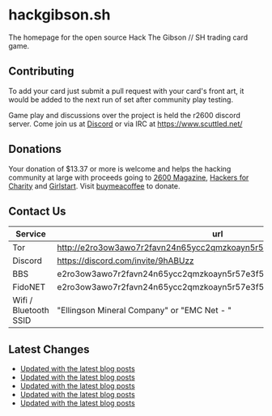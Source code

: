 # hackgibson.sh
The homepage for the open source Hack The Gibson // SH trading card game.


## Contributing

To add your card just submit a pull request with your card's front art, it would be added to the next run of set after community play testing.

Game play and discussions over the project is held the r2600 discord server. Come join us at [Discord](https://discord.com/invite/9hABUzz) or via IRC at https://www.scuttled.net/


## Donations

Your donation of $13.37 or more is welcome and helps the hacking community at large with proceeds going to [2600 Magazine](https://2600.com/), [Hackers for Charity](https://hackersforcharity.org) and [Girlstart](https://girlstart.org).  Visit [buymeacoffee](https://www.buymeacoffee.com/hackgibson.sh) to donate.


## Contact Us

Service | url
-|-
Tor | http://e2ro3ow3awo7r2favn24n65ycc2qmzkoayn5r57e3f56nvjwdcgg32ad.onion
Discord | https://discord.com/invite/9hABUzz
BBS | e2ro3ow3awo7r2favn24n65ycc2qmzkoayn5r57e3f56nvjwdcgg32ad.onion:23
FidoNET | e2ro3ow3awo7r2favn24n65ycc2qmzkoayn5r57e3f56nvjwdcgg32ad.onion:24554
Wifi / Bluetooth SSID | "Ellingson Mineral Company" or "EMC Net - <fidonet address>"

## Latest Changes
<!-- BLOG-POST-LIST:START -->
- [Updated with the latest blog posts](https://github.com/DFW2600/hackgibson.sh/commit/65b7be1add7eb47ca9a4128f3c8e39862e92bf8b)
- [Updated with the latest blog posts](https://github.com/DFW2600/hackgibson.sh/commit/27df9ebe1a33c09726ca3a8f718d78487978a837)
- [Updated with the latest blog posts](https://github.com/DFW2600/hackgibson.sh/commit/624d8690597a08c6005abdb02bcbf88e5bcd0413)
- [Updated with the latest blog posts](https://github.com/DFW2600/hackgibson.sh/commit/1063e5db9a4cb1d4d4aaf14e2718615ae2f51ad1)
- [Updated with the latest blog posts](https://github.com/DFW2600/hackgibson.sh/commit/9a5508390324fd19b439359bcaf76661b84a31a8)
<!-- BLOG-POST-LIST:END -->
